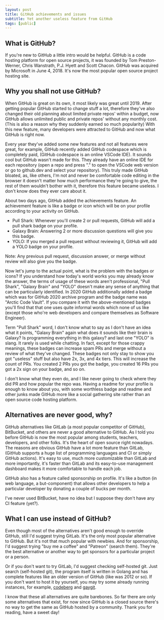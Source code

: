```yaml
---
layout: post
title: GitHub achievements and issues
subtitle: Yet another useless feature from GitHub
tags: [public]
---
```


## What is GitHub?
If you're new to GitHub a little intro would be helpful. GitHub is a code hosting platform for open source projects, it was founded by Tom Preston-Werner, Chris Wanstrath, P.J. Hyett and Scott Chacon. GitHub was acquired by Microsoft in June 4, 2018. It's now the most popular open source project hosting site. 

## Why you shall not use GitHub?
When GitHub is great on its own, it most likely was great until 2019. After getting popular GitHub started to change stuff a lot, therefore they've also changed their old planning about limited private repos' within a budget, now GitHub allows unlimited public and private repos' without any monthly cost. (This is also a reason why they suddenly earned so much popularity) With this new feature, many developers were attracted to GitHub and now what GitHub is right now.

Every year they've added some new features and not all features were great, for example, GitHub recently added GitHub codespace which is completely paid, (GitHub codespace is an online VSCode IDE). It sounds cool but GitHub wasn't made for this. They already have an online IDE for each repository (open a repo and press "." to open the VSCode web version or go to github.dev and select your repository).
This truly made GitHub bloated, as, like others, I'm not and never be comfortable code editing in the browser it doesn't matter how much performance they're going to give, the rest of them wouldn't bother with it, therefore this feature became useless. I don't know does they ever care about it.

About two days ago, GitHub added the achievements feature. An achievement feature is like a badge or icon which will be on your profile according to your activity on GitHub.

* Pull Shark: Whenever you'll create 2 or pull requests, GitHub will add a pull shark badge on your profile.
* Galaxy Brain: Answering 2 or more discussion questions will give you this badge.
* YOLO: If you merged a pull request without reviewing it, GitHub will add a YOLO badge on your profile.

Note: Any previous pull request, discussion answer, or merge without review will also give you the badge.

Now let's jump to the actual point, what is the problem with the badges or icons? If you understand how today's world works you may already know the answer, the terms of usage of these words aren't professional, "Pull Shark", "Galaxy Brain" and "YOLO" doesn't make any sense of anything that can be particularly identified. In 2020 GitHub additionally added a badge which was for GitHub 2020 archive program and the badge name was "Arctic Code Vault". If you compare it with the above-mentioned badges you'll find that that one uses quite informal words which none of us like (except those who're web developers and compare themselves as Software Engineer).

Term "Pull Shark" word, I don't know what to say as I don't have an idea what it points, "Galaxy Brain" again what does it sounds like their brain is Galaxy? Is programming everything in this galaxy? and last one "YOLO" is slang. It rarely is used while chatting. 
In fact, except for those crappy meanings, these badges can increase spam PRs and merge without a review of what they've changed. These badges not only stay to show you got "useless" stuff but also have 2x, 3x, and 4x tiers. This will increase the count of PRs. You created 2 PRs you got the badge, you created 16 PRs you got a 2x sign on your badge, and so on.

I don't know what they even do, and I like never going to check where they did PR and how popular the repo was. Having a readme for your profile is enough to know about you, with some worthless badge and readme and other junks made GitHub more like a social gathering site rather than an open source code hosting platform.

## Alternatives are never good, why?
GitHub alternatives like GitLab (a most popular competitor of GitHub), BitBucket, and others are never a good alternative to GitHub. As I told you before GitHub is now the most popular among students, teachers, developers, and other folks. It's the heart of open source right nowadays. The reasons are obvious GitHub have a lot more feature than GitLab, (GitHub supports a huge list of programming languages and CI or simply GitHub actions). It's easy to use, much more customizable than GitLab and more importantly, it's faster than GitLab and its easy-to-use management dashboard makes it more comfortable to handle each job.

GitHub also has a feature called sponsorship on profile. It's like a button (in web language, a but-component) that allows other developers to help a particular developer by donating a couple of bucks per month.
 
I've never used BitBucket, have no idea but I suppose they don't have any CI feature (yet?).

## What I can use instead of GitHub?
Even though most of the alternatives aren't good enough to override GitHub, still I'd suggest trying GitLab. It's the only most popular alternative to GitHub. But it's not that much popular with newbies. And for sponsorship, I'd suggest trying "buy me a coffee" and "Patreon" (search them). They're the best alternative or another way to get sponsors for a particular project or a person.

Or if you don't want to try GitLab, I'd suggest checking self-hosted git. Just search (self-hosted git), the program itself is written in Golang and has complete features like an older version of GitHub (like was 2012 or so). If you don't want to host it by yourself, you may try some already running instances, for example, [codeberg](https://codeberg.org/) and [gaygit](https://gitunix.lgbt).

I know that these all alternatives are quite barebones. So far there are only some alternatives that exist, for now since GitHub is a closed source there's no way to get the same as GitHub hosted by a community. Thank you for reading, have a sweet day!  
 